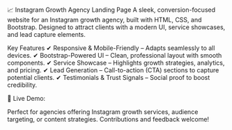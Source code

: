 📈 Instagram Growth Agency Landing Page
A sleek, conversion-focused website for an Instagram growth agency, built with HTML, CSS, and Bootstrap. Designed to attract clients with a modern UI, service showcases, and lead capture elements.

Key Features
✔ Responsive & Mobile-Friendly – Adapts seamlessly to all devices.
✔ Bootstrap-Powered UI – Clean, professional layout with smooth components.
✔ Service Showcase – Highlights growth strategies, analytics, and pricing.
✔ Lead Generation – Call-to-action (CTA) sections to capture potential clients.
✔ Testimonials & Trust Signals – Social proof to boost credibility.

🚀 Live Demo: 

Perfect for agencies offering Instagram growth services, audience targeting, or content strategies. Contributions and feedback welcome!
